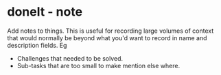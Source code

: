 # doneIt - note

Add notes to things. This is useful for recording large volumes of context that would normally be beyond what you'd want to record in name and description fields. Eg

* Challenges that needed to be solved.
* Sub-tasks that are too small to make mention else where.
